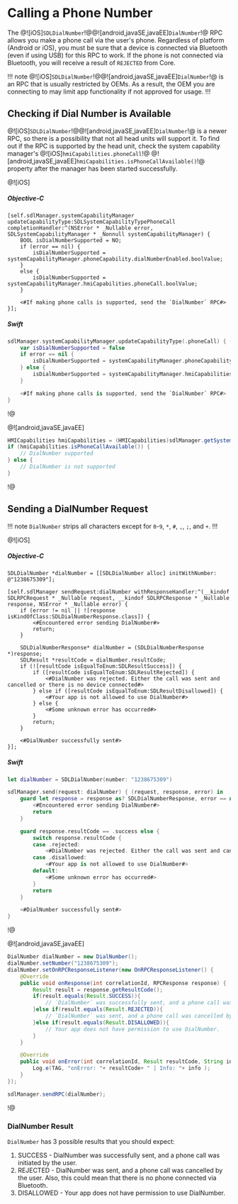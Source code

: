 # Calling a Phone Number
The @![iOS]`SDLDialNumber`!@@![android,javaSE,javaEE]`DialNumber`!@ RPC allows you make a phone call via the user's phone. Regardless of platform (Android or iOS), you must be sure that a device is connected via Bluetooth (even if using USB) for this RPC to work. If the phone is not connected via Bluetooth, you will receive a result of `REJECTED` from Core.

!!! note
@![iOS]`SDLDialNumber`!@@![android,javaSE,javaEE]`DialNumber`!@ is an RPC that is usually restricted by OEMs. As a result, the OEM you are connecting to may limit app functionality if not approved for usage.
!!!

## Checking if Dial Number is Available
@![iOS]`SDLDialNumber`!@@![android,javaSE,javaEE]`DialNumber`!@ is a newer RPC, so there is a possibility that not all head units will support it. To find out if the RPC is supported by the head unit, check the system capability manager's @![iOS]`hmiCapabilities.phoneCall`!@ @![android,javaSE,javaEE]`hmiCapabilities.isPhoneCallAvailable()`!@ property after the manager has been started successfully.

@![iOS]
##### Objective-C
```objc
[self.sdlManager.systemCapabilityManager updateCapabilityType:SDLSystemCapabilityTypePhoneCall completionHandler:^(NSError * _Nullable error, SDLSystemCapabilityManager * _Nonnull systemCapabilityManager) {
    BOOL isDialNumberSupported = NO;
    if (error == nil) {
        isDialNumberSupported = systemCapabilityManager.phoneCapability.dialNumberEnabled.boolValue;
    }
    else {
        isDialNumberSupported = systemCapabilityManager.hmiCapabilities.phoneCall.boolValue;
    }

    <#If making phone calls is supported, send the `DialNumber` RPC#>
}];
```

##### Swift
```swift
sdlManager.systemCapabilityManager.updateCapabilityType(.phoneCall) { (error, systemCapabilityManager) in
    var isDialNumberSupported = false
    if error == nil {
        isDialNumberSupported = systemCapabilityManager.phoneCapability?.dialNumberEnabled?.boolValue ?? false;
    } else {
        isDialNumberSupported = systemCapabilityManager.hmiCapabilities?.phoneCall?.boolValue ?? false
    }

    <#If making phone calls is supported, send the `DialNumber` RPC#>
}
```
!@

@![android,javaSE,javaEE]
```java
HMICapabilities hmiCapabilities = (HMICapabilities)sdlManager.getSystemCapabilityManager().getCapability(SystemCapabilityType.HMI);
if (hmiCapabilities.isPhoneCallAvailable()) {
    // DialNumber supported
} else {
    // DialNumber is not supported
}
```
!@

## Sending a DialNumber Request
!!! note
`DialNumber` strips all characters except for `0`-`9`, `*`, `#`, `,`, `;`, and `+`.
!!!

@![iOS]
##### Objective-C
```objc
SDLDialNumber *dialNumber = [[SDLDialNumber alloc] initWithNumber: @"1238675309"];

[self.sdlManager sendRequest:dialNumber withResponseHandler:^(__kindof SDLRPCRequest * _Nullable request, __kindof SDLRPCResponse * _Nullable response, NSError * _Nullable error) {
    if (error != nil || ![response isKindOfClass:SDLDialNumberResponse.class]) {
        <#Encountered error sending DialNumber#>
        return;
    }

    SDLDialNumberResponse* dialNumber = (SDLDialNumberResponse *)response;
    SDLResult *resultCode = dialNumber.resultCode;
    if (![resultCode isEqualToEnum:SDLResultSuccess]) {
		if ([resultCode isEqualToEnum:SDLResultRejected]) {
	        <#DialNumber was rejected. Either the call was sent and cancelled or there is no device connected#>
	    } else if ([resultCode isEqualToEnum:SDLResultDisallowed]) {
	        <#Your app is not allowed to use DialNumber#>
	    } else { 	
	    	<#Some unknown error has occurred#>
	    }
	    return;
    }

	<#DialNumber successfully sent#>
}];
```

##### Swift
```swift
let dialNumber = SDLDialNumber(number: "1238675309")

sdlManager.send(request: dialNumber) { (request, response, error) in
    guard let response = response as? SDLDialNumberResponse, error == nil else {
        <#Encountered error sending DialNumber#>
        return
    }

    guard response.resultCode == .success else {
        switch response.resultCode {
        case .rejected:
            <#DialNumber was rejected. Either the call was sent and cancelled or there is no device connected#>
        case .disallowed:
            <#Your app is not allowed to use DialNumber#>
        default:
            <#Some unknown error has occurred#>
        }
        return
    }

    <#DialNumber successfully sent#>
}
```
!@

@![android,javaSE,javaEE]
```java
DialNumber dialNumber = new DialNumber();
dialNumber.setNumber("1238675309");
dialNumber.setOnRPCResponseListener(new OnRPCResponseListener() {
    @Override
    public void onResponse(int correlationId, RPCResponse response) {
        Result result = response.getResultCode();
        if(result.equals(Result.SUCCESS)){
            // `DialNumber` was successfully sent, and a phone call was initiated by the user.
        }else if(result.equals(Result.REJECTED)){
            // `DialNumber` was sent, and a phone call was cancelled by the user. Also, this could mean that there is no phone connected via Bluetooth.
        }else if(result.equals(Result.DISALLOWED)){
            // Your app does not have permission to use DialNumber.
        }
    }

    @Override
    public void onError(int correlationId, Result resultCode, String info){
        Log.e(TAG, "onError: "+ resultCode+ " | Info: "+ info );
    }
});

sdlManager.sendRPC(dialNumber);
```
!@

### DialNumber Result
`DialNumber` has 3 possible results that you should expect:

1. SUCCESS - DialNumber was successfully sent, and a phone call was initiated by the user.
2. REJECTED - DialNumber was sent, and a phone call was cancelled by the user. Also, this could mean that there is no phone connected via Bluetooth.
3. DISALLOWED - Your app does not have permission to use DialNumber.
